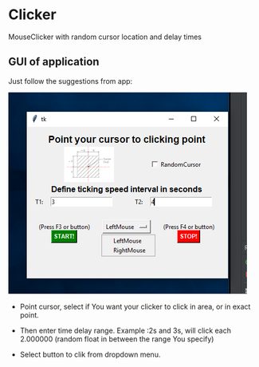 # Clicker
MouseClicker with random cursor location and delay times
 
## GUI of application

Just follow the suggestions from app:

![test1](github_expla.png)
  
- Point cursor, select if You want your clicker to click in area, or in exact point.

- Then enter time delay range. Example :2s and 3s, will click each 2.000000 (random float in between the range You specify)

- Select button to clik from dropdown menu.


